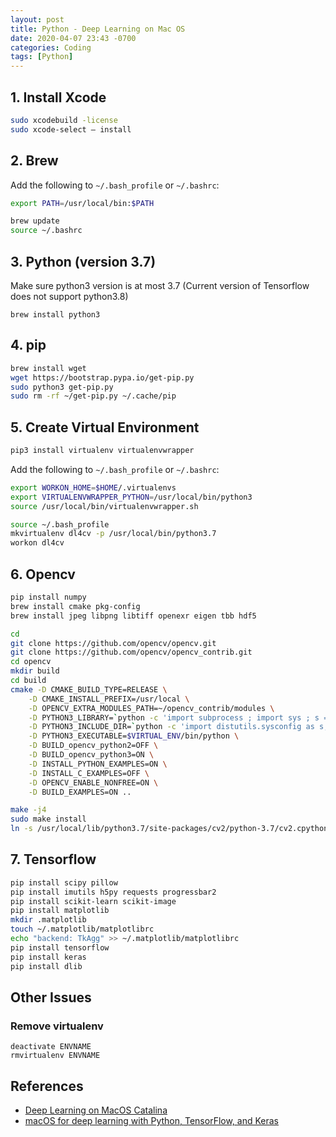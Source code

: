 ```yaml
---
layout: post
title: Python - Deep Learning on Mac OS
date: 2020-04-07 23:43 -0700
categories: Coding
tags: [Python]
---
```




## 1. Install Xcode
```bash
sudo xcodebuild -license
sudo xcode-select — install
```

## 2. Brew
Add the following to `~/.bash_profile` or `~/.bashrc`:

```bash
export PATH=/usr/local/bin:$PATH
```

```bash
brew update
source ~/.bashrc
```

## 3. Python (version 3.7)
Make sure python3 version is at most 3.7 (Current version of Tensorflow does not support python3.8)

```
brew install python3
```

## 4. pip

```bash
brew install wget
wget https://bootstrap.pypa.io/get-pip.py
sudo python3 get-pip.py
sudo rm -rf ~/get-pip.py ~/.cache/pip
```

## 5. Create Virtual Environment

```bash
pip3 install virtualenv virtualenvwrapper
```

Add the following to `~/.bash_profile` or `~/.bashrc`:
```bash
export WORKON_HOME=$HOME/.virtualenvs
export VIRTUALENVWRAPPER_PYTHON=/usr/local/bin/python3
source /usr/local/bin/virtualenvwrapper.sh
```

```bash
source ~/.bash_profile
mkvirtualenv dl4cv -p /usr/local/bin/python3.7
workon dl4cv
```

## 6. Opencv

```bash
pip install numpy
brew install cmake pkg-config
brew install jpeg libpng libtiff openexr eigen tbb hdf5

cd
git clone https://github.com/opencv/opencv.git
git clone https://github.com/opencv/opencv_contrib.git
cd opencv
mkdir build
cd build
cmake -D CMAKE_BUILD_TYPE=RELEASE \
    -D CMAKE_INSTALL_PREFIX=/usr/local \
    -D OPENCV_EXTRA_MODULES_PATH=~/opencv_contrib/modules \
    -D PYTHON3_LIBRARY=`python -c 'import subprocess ; import sys ; s = subprocess.check_output("python-config --configdir", shell=True).decode("utf-8").strip() ; (M, m) = sys.version_info[:2] ; print("{}/libpython{}.{}.dylib".format(s, M, m))'` \
    -D PYTHON3_INCLUDE_DIR=`python -c 'import distutils.sysconfig as s; print(s.get_python_inc())'` \
    -D PYTHON3_EXECUTABLE=$VIRTUAL_ENV/bin/python \
    -D BUILD_opencv_python2=OFF \
    -D BUILD_opencv_python3=ON \
    -D INSTALL_PYTHON_EXAMPLES=ON \
    -D INSTALL_C_EXAMPLES=OFF \
    -D OPENCV_ENABLE_NONFREE=ON \
    -D BUILD_EXAMPLES=ON ..
```

```bash
make -j4
sudo make install
ln -s /usr/local/lib/python3.7/site-packages/cv2/python-3.7/cv2.cpython-37m-darwin.so cv2.so
```

## 7. Tensorflow

```bash
pip install scipy pillow
pip install imutils h5py requests progressbar2
pip install scikit-learn scikit-image
pip install matplotlib
mkdir .matplotlib
touch ~/.matplotlib/matplotlibrc
echo "backend: TkAgg" >> ~/.matplotlib/matplotlibrc
pip install tensorflow
pip install keras
pip install dlib
```

## Other Issues

### Remove virtualenv
```
deactivate ENVNAME
rmvirtualenv ENVNAME
```

## References

- [Deep Learning on MacOS Catalina](https://mc.ai/deep-learning-on-macos-catalina/)
- [macOS for deep learning with Python, TensorFlow, and Keras](https://www.pyimagesearch.com/2017/09/29/macos-for-deep-learning-with-python-tensorflow-and-keras/)
